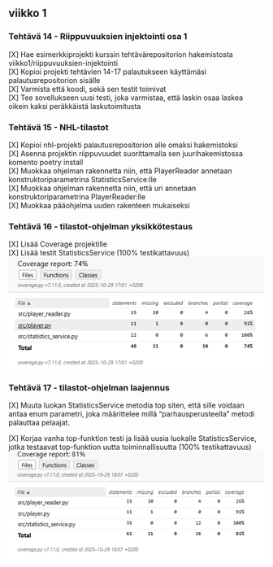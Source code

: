 ## viikko 1

### Tehtävä 14 - Riippuvuuksien injektointi osa 1
[X] Hae esimerkkiprojekti kurssin tehtävärepositorion hakemistosta viikko1/riippuvuuksien-injektointi                  
[X] Kopioi projekti tehtävien 14-17 palautukseen käyttämäsi palautusrepositorion sisälle                 
[X] Varmista että koodi, sekä sen testit toimivat             
[X] Tee sovellukseen uusi testi, joka varmistaa, että laskin osaa laskea oikein kaksi peräkkäistä laskutoimitusta                 

### Tehtävä 15 - NHL-tilastot
[X] Kopioi nhl-projekti palautusrepositorion alle omaksi hakemistoksi          
[X] Asenna projektin riippuvuudet suorittamalla sen juurihakemistossa komento poetry install                 
[X] Muokkaa ohjelman rakennetta niin, että PlayerReader annetaan konstruktoriparametrina StatisticsService:lle           
[X] Muokkaa ohjelman rakennetta niin, että uri annetaan konstruktoriparametrina PlayerReader:lle             
[X] Muokkaa pääohjelma uuden rakenteen mukaiseksi      

### Tehtävä 16 - tilastot-ohjelman yksikkötestaus
[X] Lisää Coverage projektille           
[X] Lisää testit StatisticsService (100% testikattavuus)                
![Coverage report](kuvat/vko1_nhl_coverage_report_1.png)

### Tehtävä 17 - tilastot-ohjelman laajennus
[X] Muuta luokan StatisticsService metodia top siten, että sille voidaan antaa enum parametri, joka määrittelee millä “parhausperusteella” metodi palauttaa pelaajat.

[X] Korjaa vanha top-funktion testi ja lisää uusia luokalle StatisticsService, jotka testaavat top-funktion uutta toiminnallisuutta (100% testikattavuus)                         
![Coverage report](kuvat/vko1_nhl_coverage_report_2.png)